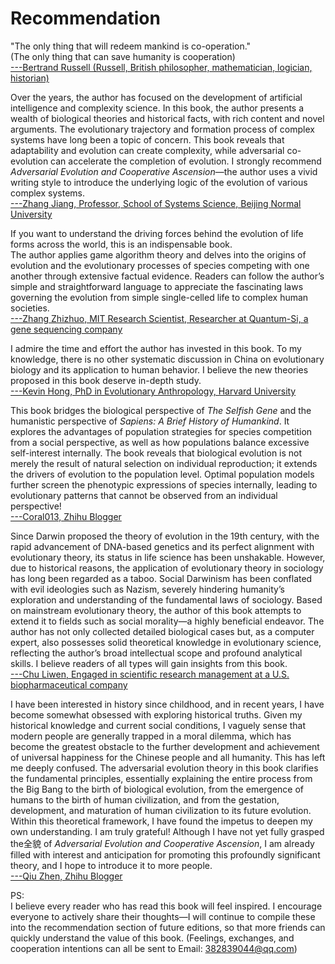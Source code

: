 # Recommendation

"The only thing that will redeem mankind is co-operation."  
(The only thing that can save humanity is cooperation)  
[---Bertrand Russell (Russell, British philosopher, mathematician, logician, historian)]()  

Over the years, the author has focused on the development of artificial intelligence and complexity science. In this book, the author presents a wealth of biological theories and historical facts, with rich content and novel arguments. The evolutionary trajectory and formation process of complex systems have long been a topic of concern. This book reveals that adaptability and evolution can create complexity, while adversarial co-evolution can accelerate the completion of evolution. I strongly recommend *Adversarial Evolution and Cooperative Ascension*—the author uses a vivid writing style to introduce the underlying logic of the evolution of various complex systems.  
[---Zhang Jiang, Professor, School of Systems Science, Beijing Normal University]()  

If you want to understand the driving forces behind the evolution of life forms across the world, this is an indispensable book.  
The author applies game algorithm theory and delves into the origins of evolution and the evolutionary processes of species competing with one another through extensive factual evidence. Readers can follow the author’s simple and straightforward language to appreciate the fascinating laws governing the evolution from simple single-celled life to complex human societies.  
[---Zhang Zhizhuo, MIT Research Scientist, Researcher at Quantum-Si, a gene sequencing company]()  

I admire the time and effort the author has invested in this book. To my knowledge, there is no other systematic discussion in China on evolutionary biology and its application to human behavior. I believe the new theories proposed in this book deserve in-depth study.  
[---Kevin Hong, PhD in Evolutionary Anthropology, Harvard University]()  

This book bridges the biological perspective of *The Selfish Gene* and the humanistic perspective of *Sapiens: A Brief History of Humankind*. It explores the advantages of population strategies for species competition from a social perspective, as well as how populations balance excessive self-interest internally. The book reveals that biological evolution is not merely the result of natural selection on individual reproduction; it extends the drivers of evolution to the population level. Optimal population models further screen the phenotypic expressions of species internally, leading to evolutionary patterns that cannot be observed from an individual perspective!  
[---Coral013, Zhihu Blogger]()  

Since Darwin proposed the theory of evolution in the 19th century, with the rapid advancement of DNA-based genetics and its perfect alignment with evolutionary theory, its status in life science has been unshakable. However, due to historical reasons, the application of evolutionary theory in sociology has long been regarded as a taboo. Social Darwinism has been conflated with evil ideologies such as Nazism, severely hindering humanity’s exploration and understanding of the fundamental laws of sociology. Based on mainstream evolutionary theory, the author of this book attempts to extend it to fields such as social morality—a highly beneficial endeavor. The author has not only collected detailed biological cases but, as a computer expert, also possesses solid theoretical knowledge in evolutionary science, reflecting the author’s broad intellectual scope and profound analytical skills. I believe readers of all types will gain insights from this book.  
[---Chu Liwen, Engaged in scientific research management at a U.S. biopharmaceutical company]()  

I have been interested in history since childhood, and in recent years, I have become somewhat obsessed with exploring historical truths. Given my historical knowledge and current social conditions, I vaguely sense that modern people are generally trapped in a moral dilemma, which has become the greatest obstacle to the further development and achievement of universal happiness for the Chinese people and all humanity. This has left me deeply confused. The adversarial evolution theory in this book clarifies the fundamental principles, essentially explaining the entire process from the Big Bang to the birth of biological evolution, from the emergence of humans to the birth of human civilization, and from the gestation, development, and maturation of human civilization to its future evolution. Within this theoretical framework, I have found the impetus to deepen my own understanding. I am truly grateful! Although I have not yet fully grasped the全貌 of *Adversarial Evolution and Cooperative Ascension*, I am already filled with interest and anticipation for promoting this profoundly significant theory, and I hope to introduce it to more people.  
[---Qiu Zhen, Zhihu Blogger]()  

PS:  
I believe every reader who has read this book will feel inspired. I encourage everyone to actively share their thoughts—I will continue to compile these into the recommendation section of future editions, so that more friends can quickly understand the value of this book. (Feelings, exchanges, and cooperation intentions can all be sent to Email: 382839044@qq.com)